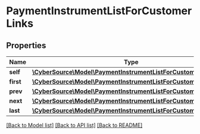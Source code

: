 # PaymentInstrumentListForCustomerLinks

## Properties
Name | Type | Description | Notes
------------ | ------------- | ------------- | -------------
**self** | [**\CyberSource\Model\PaymentInstrumentListForCustomerLinksSelf**](PaymentInstrumentListForCustomerLinksSelf.md) |  | [optional] 
**first** | [**\CyberSource\Model\PaymentInstrumentListForCustomerLinksFirst**](PaymentInstrumentListForCustomerLinksFirst.md) |  | [optional] 
**prev** | [**\CyberSource\Model\PaymentInstrumentListForCustomerLinksPrev**](PaymentInstrumentListForCustomerLinksPrev.md) |  | [optional] 
**next** | [**\CyberSource\Model\PaymentInstrumentListForCustomerLinksNext**](PaymentInstrumentListForCustomerLinksNext.md) |  | [optional] 
**last** | [**\CyberSource\Model\PaymentInstrumentListForCustomerLinksLast**](PaymentInstrumentListForCustomerLinksLast.md) |  | [optional] 

[[Back to Model list]](../README.md#documentation-for-models) [[Back to API list]](../README.md#documentation-for-api-endpoints) [[Back to README]](../README.md)


